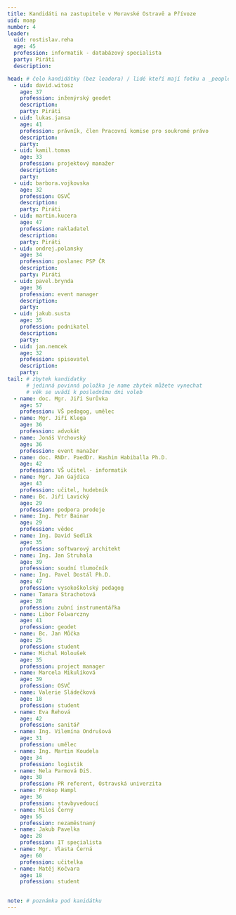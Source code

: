 ```yaml
---
title: Kandidáti na zastupitele v Moravské Ostravě a Přívoze
uid: moap
number: 4
leader:
  uid: rostislav.reha
  age: 45
  profession: informatik - databázový specialista
  party: Piráti
  description: 

head: # čelo kandidátky (bez leadera) / lidé kteří mají fotku a _people/jmeno.md
  - uid: david.witosz
    age: 37
    profession: inženýrský geodet
    description: 
    party: Piráti
  - uid: lukas.jansa
    age: 41
    profession: právník, člen Pracovní komise pro soukromé právo
    description: 
    party:
  - uid: kamil.tomas
    age: 33
    profession: projektový manažer
    description: 
    party:
  - uid: barbora.vojkovska
    age: 32
    profession: OSVČ
    description: 
    party: Piráti
  - uid: martin.kucera
    age: 47
    profession: nakladatel
    description: 
    party: Piráti
  - uid: ondrej.polansky
    age: 34
    profession: poslanec PSP ČR
    description: 
    party: Piráti
  - uid: pavel.brynda
    age: 36
    profession: event manager
    description: 
    party:
  - uid: jakub.susta
    age: 35
    profession: podnikatel
    description: 
    party: 
  - uid: jan.nemcek
    age: 32
    profession: spisovatel
    description: 
    party:
tail: # zbytek kandidatky
      # jedinná povinná položka je name zbytek můžete vynechat
      # věk se uvádí k poslednímu dni voleb
  - name: doc. Mgr. Jiří Surůvka
    age: 57
    profession: VŠ pedagog, umělec
  - name: Mgr. Jiří Klega
    age: 36
    profession: advokát
  - name: Jonáš Vrchovský
    age: 36
    profession: event manažer
  - name: doc. RNDr. PaedDr. Hashim Habiballa Ph.D.
    age: 42
    profession: VŠ učitel - informatik
  - name: Mgr. Jan Gajdica
    age: 43
    profession: učitel, hudebník
  - name: Bc. Jiří Lavický
    age: 29
    profession: podpora prodeje
  - name: Ing. Petr Bainar
    age: 29
    profession: vědec
  - name: Ing. David Sedlík
    age: 35
    profession: softwarový architekt
  - name: Ing. Jan Struhala
    age: 39
    profession: soudní tlumočník
  - name: Ing. Pavel Dostál Ph.D.
    age: 47
    profession: vysokoškolský pedagog
  - name: Tamara Strachotová
    age: 28
    profession: zubní instrumentářka
  - name: Libor Folwarczny
    age: 41
    profession: geodet
  - name: Bc. Jan Můčka
    age: 25
    profession: student
  - name: Michal Holoušek
    age: 35
    profession: project manager
  - name: Marcela Mikulíková
    age: 39
    profession: OSVČ
  - name: Valerie Sládečková
    age: 18
    profession: student
  - name: Eva Řehová
    age: 42
    profession: sanitář
  - name: Ing. Vilemína Ondrušová
    age: 31
    profession: umělec
  - name: Ing. Martin Koudela
    age: 34
    profession: logistik
  - name: Nela Parmová DiS.
    age: 38
    profession: PR referent, Ostravská univerzita
  - name: Prokop Hampl
    age: 36
    profession: stavbyvedoucí
  - name: Miloš Černý
    age: 55
    profession: nezaměstnaný
  - name: Jakub Pavelka
    age: 28
    profession: IT specialista
  - name: Mgr. Vlasta Černá
    age: 60
    profession: učitelka
  - name: Matěj Kočvara
    age: 18
    profession: student
 

note: # poznámka pod kanidátku
---
```

